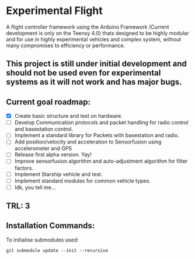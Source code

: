 # Experimental Flight
A flight controller framework using the Arduino Framework (Current development is only on the Teensy 4.0) thats designed to be highly modular and for use in highly experimental vehicles and complex system, without many compromises to efficiency or performance.
## **This project is still under initial development and should not be used even for experimental systems as it will not work and has major bugs.**
## Current goal roadmap:
- [x] Create basic structure and test on hardware.
- [ ] Develop Communication protocols and packet handling for radio control and basestation control.
- [ ] Implement a standard library for Packets with basestation and radio.
- [ ] Add position/velocity and acceleration to Sensorfusion using accelerometer and GPS 
- [ ] Release first alpha version. Yay!
- [ ] Improve sensorfusion algorithm and auto-adjustment algorithm for filter factors.
- [ ] Implement Starship vehicle and test.
- [ ] Implement standard modules for common vehicle types.
- [ ] Idk, you tell me...
## TRL: 3
## Installation Commands:
To initialise submodules used: 
```
git submodule update --init --recursive
```
